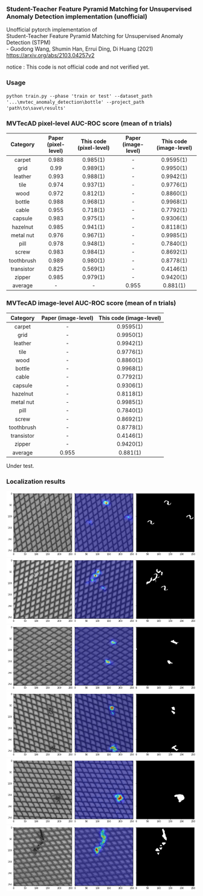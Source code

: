 ### Student-Teacher Feature Pyramid Matching for Unsupervised Anomaly Detection implementation (unofficial)
Unofficial pytorch implementation of  
Student-Teacher Feature Pyramid Matching for Unsupervised Anomaly Detection (STPM)  
\- Guodong Wang, Shumin Han, Errui Ding, Di Huang  (2021)  
https://arxiv.org/abs/2103.04257v2  

notice : This code is not official code and not verified yet. 

### Usage 
~~~
python train.py --phase 'train or test' --dataset_path '...\mvtec_anomaly_detection\bottle' --project_path 'path\to\save\results'
~~~

### MVTecAD pixel-level AUC-ROC score (mean of n trials)
| Category | Paper (pixel-level) | This code (pixel-level) | Paper (image-level) | This code (image-level) |
| :-----: | :-: | :-: | :-: | :-: |
| carpet | 0.988 | 0.985(1)| - | 0.9595(1) |
| grid | 0.99 | 0.989(1)| - | 0.9950(1)|
| leather | 0.993 | 0.988(1)| - | 0.9942(1) |
| tile | 0.974 | 0.937(1)| - | 0.9776(1) |
| wood | 0.972 | 0.812(1)| - | 0.8860(1) |
| bottle | 0.988 | 0.968(1)| - | 0.9968(1) |
| cable | 0.955 | 0.718(1)| - | 0.7792(1) |
| capsule | 0.983 | 0.975(1)| - | 0.9306(1) |
| hazelnut | 0.985 | 0.941(1)| - | 0.8118(1) |
| metal nut | 0.976 | 0.967(1)| - | 0.9985(1) |
| pill | 0.978 | 0.948(1)| - | 0.7840(1) |
| screw | 0.983 | 0.984(1)| - | 0.8692(1) |
| toothbrush | 0.989 | 0.980(1) | - | 0.8778(1) |
| transistor | 0.825 | 0.569(1)| - | 0.4146(1) |
| zipper | 0.985 | 0.979(1)| - | 0.9420(1) |
| average | - | - | 0.955 | 0.881(1) |

### MVTecAD image-level AUC-ROC score (mean of n trials)
| Category | Paper (image-level) | This code (image-level) |
| :-----: | :-: | :-: |
| carpet    | - | 0.9595(1) |
| grid      | - | 0.9950(1)|
| leather   | - | 0.9942(1) |
| tile      | - | 0.9776(1) |
| wood      | - | 0.8860(1) |
| bottle    | - | 0.9968(1) |
| cable     | - | 0.7792(1) |
| capsule   | - | 0.9306(1) |
| hazelnut  | - | 0.8118(1) |
| metal nut | - | 0.9985(1) |
| pill      | - | 0.7840(1) |
| screw     | - | 0.8692(1) |
| toothbrush| - | 0.8778(1) |
| transistor| - | 0.4146(1) |
| zipper    | - | 0.9420(1) |
| average   | 0.955 | 0.881(1) |

Under test.    

### Localization results   


![plot](./samples/bent_003_arr.png)
![plot](./samples/bent_009_arr.png)
![plot](./samples/broken_000_arr.png)
![plot](./samples/metal_contamination_003_arr.png)
![plot](./samples/thread_001_arr.png)
![plot](./samples/thread_005_arr.png)